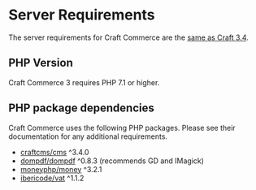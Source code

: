 # Server Requirements

The server requirements for Craft Commerce are the [same as Craft 3.4](https://docs.craftcms.com/v3/requirements.html).

## PHP Version

Craft Commerce 3 requires PHP 7.1 or higher.

## PHP package dependencies

Craft Commerce uses the following PHP packages. Please see their documentation for any additional requirements.

- [craftcms/cms](https://github.com/craftcms/cms) ^3.4.0
- [dompdf/dompdf](https://github.com/dompdf/dompdf) ^0.8.3 (recommends GD and IMagick)
- [moneyphp/money](https://github.com/moneyphp/money) ^3.2.1
- [ibericode/vat](https://github.com/ibericode/vat) ^1.1.2
